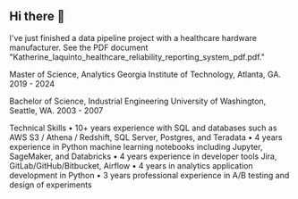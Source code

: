 ## Hi there 👋
I've just finished a data pipeline project with a healthcare hardware manufacturer. See the PDF document  "Katherine_Iaquinto_healthcare_reliability_reporting_system_pdf.pdf."


Master of Science, Analytics	Georgia Institute of Technology, Atlanta, GA.							       2019 - 2024

Bachelor of Science, Industrial Engineering		University of Washington, Seattle, WA.				   2003 - 2007

Technical Skills 
•	10+ years experience with SQL and databases such as AWS S3 / Athena / Redshift, SQL Server, Postgres, and Teradata
•	4 years experience in Python machine learning notebooks including Jupyter, SageMaker, and Databricks
•	4 years experience in developer tools Jira, GitLab/GitHub/Bitbucket, Airflow
•	4 years in analytics application development in Python
•	3 years professional experience in A/B testing and design of experiments 
